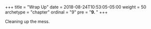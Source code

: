 +++
title = "Wrap Up"
date = 2018-08-24T10:53:05-05:00
weight = 50
archetype = "chapter"
ordinal = "9"
pre = "<b>9. </b>"
+++


Cleaning up the mess.
